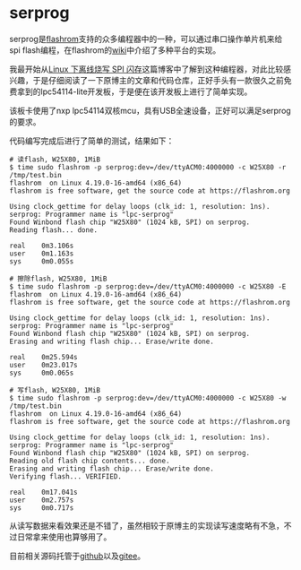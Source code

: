 # serprog

serprog是[flashrom](http://flashrom.org/)支持的众多编程器中的一种，可以通过串口操作单片机来给spi flash编程，在flashrom的[wiki](https://flashrom.org/Serprog)中介绍了多种平台的实现。

我最开始从[Linux 下离线烧写 SPI 闪存](http://blog.dword1511.info/?p=4107)这篇博客中了解到这种编程器，对此比较感兴趣，于是仔细阅读了一下原博主的文章和代码仓库，正好手头有一款很久之前免费拿到的lpc54114-lite开发板，于是便在该开发板上进行了简单实现。

该板卡使用了nxp lpc54114双核mcu，具有USB全速设备，正好可以满足serprog的要求。

代码编写完成后进行了简单的测试，结果如下：

```shell
# 读flash, W25X80, 1MiB
$ time sudo flashrom -p serprog:dev=/dev/ttyACM0:4000000 -c W25X80 -r /tmp/test.bin
flashrom  on Linux 4.19.0-16-amd64 (x86_64)
flashrom is free software, get the source code at https://flashrom.org

Using clock_gettime for delay loops (clk_id: 1, resolution: 1ns).
serprog: Programmer name is "lpc-serprog"
Found Winbond flash chip "W25X80" (1024 kB, SPI) on serprog.
Reading flash... done.

real    0m3.106s
user    0m1.163s
sys     0m0.055s

# 擦除flash, W25X80, 1MiB
$ time sudo flashrom -p serprog:dev=/dev/ttyACM0:4000000 -c W25X80 -E
flashrom  on Linux 4.19.0-16-amd64 (x86_64)
flashrom is free software, get the source code at https://flashrom.org

Using clock_gettime for delay loops (clk_id: 1, resolution: 1ns).
serprog: Programmer name is "lpc-serprog"
Found Winbond flash chip "W25X80" (1024 kB, SPI) on serprog.
Erasing and writing flash chip... Erase/write done.

real    0m25.594s
user    0m23.017s
sys     0m0.065s

# 写flash, W25X80, 1MiB
$ time sudo flashrom -p serprog:dev=/dev/ttyACM0:4000000 -c W25X80 -w /tmp/test.bin 
flashrom  on Linux 4.19.0-16-amd64 (x86_64)
flashrom is free software, get the source code at https://flashrom.org

Using clock_gettime for delay loops (clk_id: 1, resolution: 1ns).
serprog: Programmer name is "lpc-serprog"
Found Winbond flash chip "W25X80" (1024 kB, SPI) on serprog.
Reading old flash chip contents... done.
Erasing and writing flash chip... Erase/write done.
Verifying flash... VERIFIED.

real    0m17.041s
user    0m2.757s
sys     0m0.717s
```

从读写数据来看效果还是不错了，虽然相较于原博主的实现读写速度略有不急，不过日常拿来使用也算够用了。

目前相关源码托管于[github](https://github.com/liweihao-cn/serprog-lpc54114-lite)以及[gitee](https://gitee.com/liweihao_cn/serprog-lpc54114-lite)。

